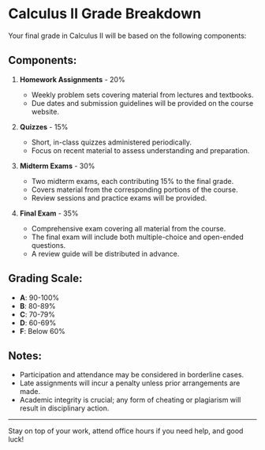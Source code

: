 # Calculus II Grade Breakdown

Your final grade in Calculus II will be based on the following components:

## Components:
1. **Homework Assignments** - 20%
   - Weekly problem sets covering material from lectures and textbooks.
   - Due dates and submission guidelines will be provided on the course website.

2. **Quizzes** - 15%
   - Short, in-class quizzes administered periodically.
   - Focus on recent material to assess understanding and preparation.

3. **Midterm Exams** - 30%
   - Two midterm exams, each contributing 15% to the final grade.
   - Covers material from the corresponding portions of the course.
   - Review sessions and practice exams will be provided.

4. **Final Exam** - 35%
   - Comprehensive exam covering all material from the course.
   - The final exam will include both multiple-choice and open-ended questions.
   - A review guide will be distributed in advance.

## Grading Scale:
- **A**: 90-100%
- **B**: 80-89%
- **C**: 70-79%
- **D**: 60-69%
- **F**: Below 60%

## Notes:
- Participation and attendance may be considered in borderline cases.
- Late assignments will incur a penalty unless prior arrangements are made.
- Academic integrity is crucial; any form of cheating or plagiarism will result in disciplinary action.

---

Stay on top of your work, attend office hours if you need help, and good luck!
